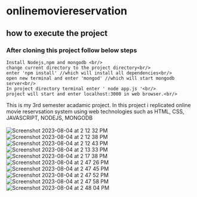 # onlinemoviereservation


## how to execute the project
### After cloning this project follow below steps
```
Install Nodejs,npm and mongodb <br/>
change current directory to the project directory<br/>
enter 'npm install' //which will install all dependencies<br/>
open new terminal and enter 'mongod' //which will start mongodb server<br/>
In project directory terminal enter ' node app.js '<br/>
project will start and enter localhost:3000 in web browser.<br/>
```

This is my 3rd semester acadamic project. In this project i replicated online movie reservsation system using web technologies such as HTML, CSS, JAVASCRIPT, NODEJS, MONGODB<br/><br/>
![Screenshot 2023-08-04 at 2 12 32 PM](https://github.com/srichanakya/onlinemoviereservation/assets/31926762/3d19c03f-354e-4e71-9397-8d79a78b604d)
![Screenshot 2023-08-04 at 2 12 38 PM](https://github.com/srichanakya/onlinemoviereservation/assets/31926762/0e7bd7b2-e709-499b-9358-e5a047b09ccb)
![Screenshot 2023-08-04 at 2 12 43 PM](https://github.com/srichanakya/onlinemoviereservation/assets/31926762/d572c2e7-b646-49c1-8572-a364a807b57b)
![Screenshot 2023-08-04 at 2 13 33 PM](https://github.com/srichanakya/onlinemoviereservation/assets/31926762/adad4b69-5f16-4c20-9b4f-874e9f9ab346)
![Screenshot 2023-08-04 at 2 17 38 PM](https://github.com/srichanakya/onlinemoviereservation/assets/31926762/def1ea14-21ad-4a66-bda9-9e65c090ecf2)
![Screenshot 2023-08-04 at 2 47 26 PM](https://github.com/srichanakya/onlinemoviereservation/assets/31926762/8e2c0aeb-b867-459a-8c38-b4d2d8b619ae)
![Screenshot 2023-08-04 at 2 47 45 PM](https://github.com/srichanakya/onlinemoviereservation/assets/31926762/5e7d4437-474b-48c4-b0f4-c494ed373b71)
![Screenshot 2023-08-04 at 2 47 52 PM](https://github.com/srichanakya/onlinemoviereservation/assets/31926762/c9eeb803-1f82-445b-8190-a8eafd4d4150)
![Screenshot 2023-08-04 at 2 47 58 PM](https://github.com/srichanakya/onlinemoviereservation/assets/31926762/b15d6125-3ca2-4634-a1c8-f3ea89e806dd)
![Screenshot 2023-08-04 at 2 48 04 PM](https://github.com/srichanakya/onlinemoviereservation/assets/31926762/8aa33cae-b62f-49be-9244-6f6a73f46ea3)
